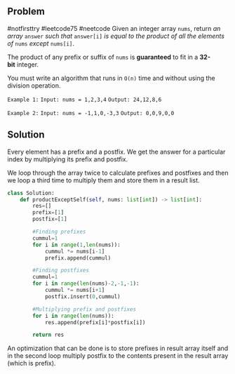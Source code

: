 
## Problem
#notfirsttry #leetcode75 #neetcode 
Given an integer array `nums`, return _an array_ `answer` _such that_ `answer[i]` _is equal to the product of all the elements of_ `nums` _except_ `nums[i]`.

The product of any prefix or suffix of `nums` is **guaranteed** to fit in a **32-bit** integer.

You must write an algorithm that runs in `O(n)` time and without using the division operation.

`Example 1:`
`Input: nums = 1,2,3,4`
`Output: 24,12,8,6`

`Example 2:`
`Input: nums = -1,1,0,-3,3`
`Output: 0,0,9,0,0`

## Solution
Every element has a prefix and a postfix.
We get the answer for a particular index by multiplying its prefix and postfix.

We loop through the array twice to calculate prefixes and postfixes and then we loop a third time to multiply them and store them in a result list.

```python
class Solution:
    def productExceptSelf(self, nums: list[int]) -> list[int]:
        res=[]
        prefix=[1]
        postfix=[1]

        #Finding prefixes
        cummul=1
        for i in range(1,len(nums)):
            cummul *= nums[i-1]
            prefix.append(cummul)

        #Finding postfixes
        cummul=1
        for i in range(len(nums)-2,-1,-1):
            cummul *= nums[i+1]
            postfix.insert(0,cummul)

        #Multiplying prefix and postfixes
        for i in range(len(nums)):
            res.append(prefix[i]*postfix[i])

        return res
```

An optimization that can be done is to store prefixes in result array itself and in the second loop multiply postfix to the contents present in the result array (which is prefix).